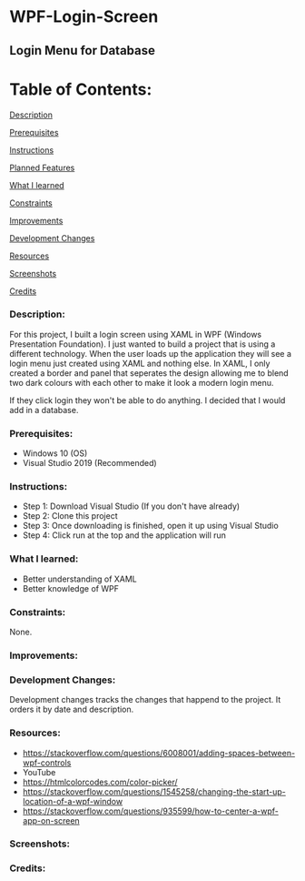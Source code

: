 # WPF-Login-Screen
## Login Menu for Database

# Table of Contents:

[Description](#Description)  
<a name="Description"/>

[Prerequisites](#Prerequisites)  
<a name="Prerequisites"/>

[Instructions](#Instructions)  
<a name="Instructions"/>

[Planned Features](#Planned_Features)  
<a name="Planned_Features"/>

[What I learned](#What_I_Learned)  
<a name="What_I_Learned"/>

[Constraints](#Constraints)  
<a name="Constraints"/>

[Improvements](#Improvements)  
<a name="Improvements"/>

[Development Changes](#Development_Changes)  
<a name="Development_Changes"/>

[Resources](#Resources)  
<a name="Resources"/>

[Screenshots](#Screenshots)
<a name="Screenshots"/>

[Credits](#Credits)  
<a name="Credits"/>
### Description: 
 
For this project, I built a login screen using XAML in WPF (Windows Presentation Foundation). I just wanted to build a project that is using a different technology. When the user loads up the application they will see a login menu just created using XAML and nothing else. In XAML, I only created a border and panel that seperates the design allowing me to blend two dark colours with each other to make it look a modern login menu.

If they click login they won't be able to do anything. I decided that I would add in a database.

### Prerequisites:
- Windows 10 (OS)
- Visual Studio 2019 (Recommended)

### Instructions:
- Step 1: Download Visual Studio (If you don't have already)
- Step 2: Clone this project
- Step 3: Once downloading is finished, open it up using Visual Studio
- Step 4: Click run at the top and the application will run

### What I learned:
- Better understanding of XAML
- Better knowledge of WPF

### Constraints:

None.

### Improvements:

### Development Changes:
Development changes tracks the changes that happend to the project. It orders it by date and description.

### Resources:
- https://stackoverflow.com/questions/6008001/adding-spaces-between-wpf-controls
- YouTube
- https://htmlcolorcodes.com/color-picker/
- https://stackoverflow.com/questions/1545258/changing-the-start-up-location-of-a-wpf-window
- https://stackoverflow.com/questions/935599/how-to-center-a-wpf-app-on-screen

### Screenshots:

### Credits:
